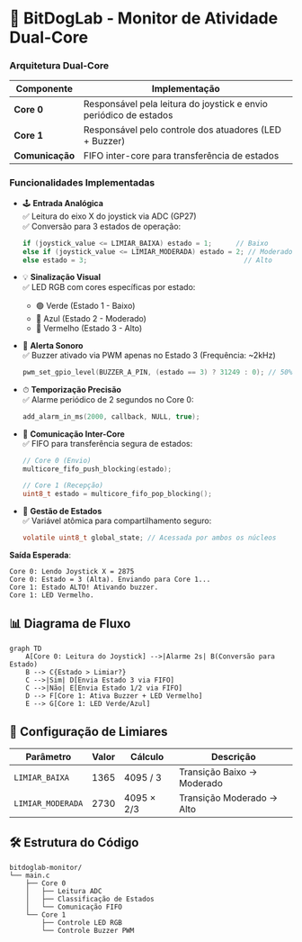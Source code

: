 
# 🐾 BitDogLab - Monitor de Atividade Dual-Core 

### **Arquitetura Dual-Core**
| Componente          | Implementação                                                                               |
|----------------------|---------------------------------------------------------------------------------------------|
| **Core 0**           | Responsável pela leitura do joystick e envio periódico de estados                           |
| **Core 1**           | Responsável pelo controle dos atuadores (LED + Buzzer)                                      |
| **Comunicação**      | FIFO inter-core para transferência de estados                                               |

### **Funcionalidades Implementadas**
- 🕹 **Entrada Analógica**  
  ✅ Leitura do eixo X do joystick via ADC (GP27)  
  ✅ Conversão para 3 estados de operação:
  ```c
  if (joystick_value <= LIMIAR_BAIXA) estado = 1;      // Baixo
  else if (joystick_value <= LIMIAR_MODERADA) estado = 2; // Moderado
  else estado = 3;                                       // Alto
  ```

- 💡 **Sinalização Visual**  
  ✅ LED RGB com cores específicas por estado:  
  - 🟢 Verde (Estado 1 - Baixo)  
  - 🔵 Azul (Estado 2 - Moderado)  
  - 🔴 Vermelho (Estado 3 - Alto)  

- 🚨 **Alerta Sonoro**  
  ✅ Buzzer ativado via PWM apenas no Estado 3 (Frequência: ~2kHz)  
  ```c
  pwm_set_gpio_level(BUZZER_A_PIN, (estado == 3) ? 31249 : 0); // 50% duty cycle
  ```

- ⏱ **Temporização Precisão**  
  ✅ Alarme periódico de 2 segundos no Core 0:  
  ```c
  add_alarm_in_ms(2000, callback, NULL, true);
  ```

- 🔄 **Comunicação Inter-Core**  
  ✅ FIFO para transferência segura de estados:  
  ```c
  // Core 0 (Envio)
  multicore_fifo_push_blocking(estado);
  
  // Core 1 (Recepção)
  uint8_t estado = multicore_fifo_pop_blocking();
  ```

- 🧮 **Gestão de Estados**  
  ✅ Variável atômica para compartilhamento seguro:  
  ```c
  volatile uint8_t global_state; // Acessada por ambos os núcleos
  ```

**Saída Esperada**:
```
Core 0: Lendo Joystick X = 2875
Core 0: Estado = 3 (Alta). Enviando para Core 1...
Core 1: Estado ALTO! Ativando buzzer.
Core 1: LED Vermelho.
```

## 📊 Diagrama de Fluxo
```mermaid
graph TD
    A[Core 0: Leitura do Joystick] -->|Alarme 2s| B(Conversão para Estado)
    B --> C{Estado > Limiar?}
    C -->|Sim| D[Envia Estado 3 via FIFO]
    C -->|Não| E[Envia Estado 1/2 via FIFO]
    D --> F[Core 1: Ativa Buzzer + LED Vermelho]
    E --> G[Core 1: LED Verde/Azul]
```

## 🔧 Configuração de Limiares
| Parâmetro            | Valor   | Cálculo          | Descrição                     |
|----------------------|---------|------------------|-------------------------------|
| `LIMIAR_BAIXA`       | 1365    | 4095 / 3         | Transição Baixo → Moderado    |
| `LIMIAR_MODERADA`    | 2730    | 4095 × 2/3       | Transição Moderado → Alto     |

## 🛠 Estrutura do Código
```plaintext
bitdoglab-monitor/
└── main.c
    ├── Core 0
    │   ├── Leitura ADC
    │   ├── Classificação de Estados
    │   └── Comunicação FIFO
    └── Core 1
        ├── Controle LED RGB
        └── Controle Buzzer PWM
```
